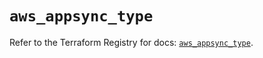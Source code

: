 # `aws_appsync_type`

Refer to the Terraform Registry for docs: [`aws_appsync_type`](https://registry.terraform.io/providers/hashicorp/aws/5.39.1/docs/resources/appsync_type).
